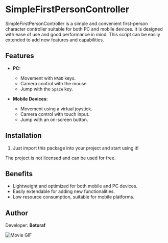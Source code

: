 # SimpleFirstPersonController

SimpleFirstPersonController is a simple and convenient first-person character controller suitable for both PC and mobile devices. It is designed with ease of use and good performance in mind. This script can be easily extended to add new features and capabilities.

## Features

- **PC:**  
  - Movement with `WASD` keys.
  - Camera control with the mouse.
  - Jump with the `Space` key.
  
- **Mobile Devices:**  
  - Movement using a virtual joystick.
  - Camera control with touch input.
  - Jump with an on-screen button.

## Installation

1. Just import this package into your project and start using it!

The project is not licensed and can be used for free.

## Benefits

- Lightweight and optimized for both mobile and PC devices.
- Easily extendable for adding new functionalities.
- Low resource consumption, suitable for mobile platforms.

## Author

Developer: **Betoraf**

![Movie GIF](movie.gif)
